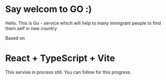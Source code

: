 # Say welcom to GO :)
Hello. This is Go - service which will help to many immigrant people to find them self in new country

Based on

# React + TypeScript + Vite

This servise in process still. You can follow for this progress.
